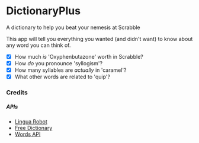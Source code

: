 # DictionaryPlus
A dictionary to help you beat your nemesis at Scrabble

This app will tell you everything you wanted (and didn't want) to know about any word you can think of. 
- [x] How much *is* 'Oxyphenbutazone' worth in Scrabble?
- [x] How *do* you pronounce 'syllogism'?
- [x] How many syllables are *actually* in 'caramel'?
- [x] What other words are related to 'quip'?

### Credits

##### APIs
- [Lingua Robot](https://www.linguarobot.io/)
- [Free Dictionary](https://dictionaryapi.dev/)
- [Words API](https://www.wordsapi.com/docs/#introduction)
